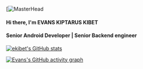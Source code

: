 [![MasterHead](https://1.bp.blogspot.com/-7A4WynwLsMw/XbBpCXG8fHI/AAAAAAAAMt4/uOa1bpLskYgrwGbllhSu2SDj_Mig8SXJQCLcBGAsYHQ/s1600/2000_600px.gif)

#### Hi there, I'm EVANS KIPTARUS KIBET

#### Senior Android Developer | Senior Backend engineer

[![ekibet's GitHub stats](https://github-readme-stats.vercel.app/api?username=e-kibet&show_icons=true&theme=radical&count_private=true)](https://github.com/e-kibet) 


[![Evans's GitHub activity graph](https://activity-graph.herokuapp.com/graph?username=e-kibet&&theme=dark)](https://github.com/e-kibet)


